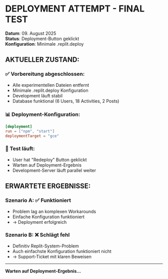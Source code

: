# DEPLOYMENT ATTEMPT - FINAL TEST

**Datum**: 09. August 2025  
**Status**: Deployment-Button geklickt  
**Konfiguration**: Minimale .replit.deploy  

## AKTUELLER ZUSTAND:

### ✅ Vorbereitung abgeschlossen:
- Alle experimentellen Dateien entfernt
- Minimale .replit.deploy Konfiguration
- Development läuft stabil
- Database funktional (6 Users, 18 Activities, 2 Posts)

### 📊 Deployment-Konfiguration:
```toml
[deployment]
run = ["npm", "start"]
deploymentTarget = "gce"
```

### 🎯 Test läuft:
- User hat "Redeploy" Button geklickt
- Warten auf Deployment-Ergebnis
- Development-Server läuft parallel weiter

## ERWARTETE ERGEBNISSE:

### Szenario A: ✅ Funktioniert
- Problem lag an komplexen Workarounds
- Einfache Konfiguration funktioniert
- → Deployment erfolgreich

### Szenario B: ❌ Schlägt fehl  
- Definitiv Replit-System-Problem
- Auch einfachste Konfiguration funktioniert nicht
- → Support-Ticket mit klaren Beweisen

---

**Warten auf Deployment-Ergebnis...**